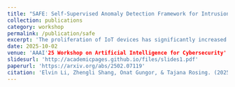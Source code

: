 ```yaml
---
title: "SAFE: Self-Supervised Anomaly Detection Framework for Intrusion Detection"
collection: publications
category: workshop
permalink: /publication/safe
excerpt: 'The proliferation of IoT devices has significantly increased network vulnerabilities, creating an urgent need for effective Intrusion Detection Systems (IDS). Machine Learning-based IDS (ML-IDS) offer advanced detection capabilities but rely on labeled attack data, which limits their ability to identify unknown threats. Self-Supervised Learning (SSL) presents a promising solution by using only normal data to detect patterns and anomalies. This paper introduces SAFE, a novel framework that transforms tabular network intrusion data into an image-like format, enabling Masked Autoencoders (MAEs) to learn robust representations of network behavior. The features extracted by the MAEs are then incorporated into a lightweight novelty detector, enhancing the effectiveness of anomaly detection. Experimental results demonstrate that SAFE outperforms the state-of-the-art anomaly detection method, Scale Learning-based Deep Anomaly Detection method (SLAD), by up to 26.2% and surpasses the state-of-the-art SSL-based network intrusion detection approach, Anomal-E, by up to 23.5% in F1-score.'
date: 2025-10-02
venue: 'AAAI'25 Workshop on Artificial Intelligence for Cybersecurity'
slidesurl: 'http://academicpages.github.io/files/slides1.pdf'
paperurl: 'https://arxiv.org/abs/2502.07119'
citation: 'Elvin Li, Zhengli Shang, Onat Gungor, & Tajana Rosing. (2025). SAFE: Self-Supervised Anomaly Detection Framework for Intrusion Detection.'
---
```

